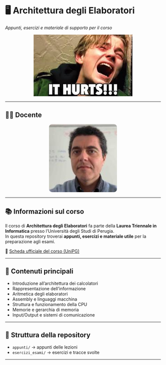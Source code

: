 # 🖥️ Architettura degli Elaboratori

_Appunti, esercizi e materiale di supporto per il corso_  

<p align="center">
  <img src="./download.gif" alt="Gif Architettura" width="320"/>
</p>

---

## 👨‍🏫 Docente
<p align="center">
  <img src="./navarra.jpeg" alt="Prof. Navarra" width="220" style="border-radius: 10px;"/>
</p>

---

## 📚 Informazioni sul corso
Il corso di **Architettura degli Elaboratori** fa parte della **Laurea Triennale in Informatica** presso l’Università degli Studi di Perugia.  
In questa repository troverai **appunti, esercizi e materiale utile** per la preparazione agli esami.  

🔗 [Scheda ufficiale del corso (UniPG)](https://www.unipg.it/didattica/corsi-di-laurea-e-laurea-magistrale/archivio/offerta-formativa-2023-24?idins=270792)

---

## 📂 Contenuti principali
- Introduzione all’architettura dei calcolatori  
- Rappresentazione dell’informazione  
- Aritmetica degli elaboratori  
- Assembly e linguaggi macchina  
- Struttura e funzionamento della CPU  
- Memorie e gerarchia di memoria  
- Input/Output e sistemi di comunicazione  

---

## 📂 Struttura della repository
- `appunti/` → appunti delle lezioni  
- `esercizi_esami/` → esercizi e tracce svolte  

---

